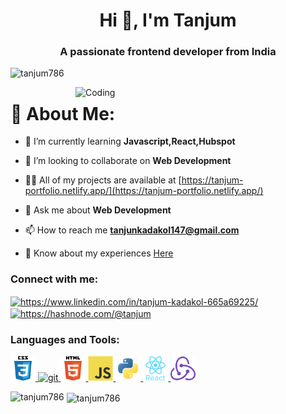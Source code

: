 <h1 align="center">Hi 👋, I'm Tanjum</h1>
<h3 align="center">A passionate frontend developer from India</h3>



<p align="left"> <img src="https://komarev.com/ghpvc/?username=tanjum786&label=Profile%20views&color=0e75b6&style=flat" alt="tanjum786" /> </p>
<img align="right" alt="Coding" width="400" src="https://media.tenor.com/94wsoEhGmUcAAAAM/atom-animation.gif">

<h1 align="left">💫 About Me:</h1> 

- 🌱 I’m currently learning **Javascript,React,Hubspot**

- 👯 I’m looking to collaborate on **Web Development**

- 👨‍💻 All of my projects are available at [https://tanjum-portfolio.netlify.app/](https://tanjum-portfolio.netlify.app/)

- 💬 Ask me about **Web Development**

- 📫 How to reach me **tanjunkadakol147@gmail.com**

- 📄 Know about my experiences <a href="https://drive.google.com/file/d/1h0NWE9vlAnJEjWZsS_lLal_IejMO2LL_/view">Here</a> 

<h3 align="left">Connect with me:</h3>
<p align="left">
<a href="https://linkedin.com/in/https://www.linkedin.com/in/tanjum-kadakol-665a69225/" target="blank"><img align="center" src="https://raw.githubusercontent.com/rahuldkjain/github-profile-readme-generator/master/src/images/icons/Social/linked-in-alt.svg" alt="https://www.linkedin.com/in/tanjum-kadakol-665a69225/" height="30" width="40" /></a>
<a href="https://hashnode.com/https://hashnode.com/@tanjum" target="blank"><img align="center" src="https://raw.githubusercontent.com/rahuldkjain/github-profile-readme-generator/master/src/images/icons/Social/hashnode.svg" alt="https://hashnode.com/@tanjum" height="30" width="40" /></a>
</p>
<h3 align="left">Languages and Tools:</h3>
<p align="left"> <a href="https://www.w3schools.com/css/" target="_blank" rel="noreferrer"> <img src="https://raw.githubusercontent.com/devicons/devicon/master/icons/css3/css3-original-wordmark.svg" alt="css3" width="40" height="40"/> </a> <a href="https://git-scm.com/" target="_blank" rel="noreferrer"> <img src="https://www.vectorlogo.zone/logos/git-scm/git-scm-icon.svg" alt="git" width="40" height="40"/> </a> <a href="https://www.w3.org/html/" target="_blank" rel="noreferrer"> <img src="https://raw.githubusercontent.com/devicons/devicon/master/icons/html5/html5-original-wordmark.svg" alt="html5" width="40" height="40"/> </a> <a href="https://developer.mozilla.org/en-US/docs/Web/JavaScript" target="_blank" rel="noreferrer"> <img src="https://raw.githubusercontent.com/devicons/devicon/master/icons/javascript/javascript-original.svg" alt="javascript" width="40" height="40"/> </a> <a href="https://www.python.org" target="_blank" rel="noreferrer"> <img src="https://raw.githubusercontent.com/devicons/devicon/master/icons/python/python-original.svg" alt="python" width="40" height="40"/> </a> <a href="https://reactjs.org/" target="_blank" rel="noreferrer"> <img src="https://raw.githubusercontent.com/devicons/devicon/master/icons/react/react-original-wordmark.svg" alt="react" width="40" height="40"/> </a> <a href="https://redux.js.org" target="_blank" rel="noreferrer"> <img src="https://raw.githubusercontent.com/devicons/devicon/master/icons/redux/redux-original.svg" alt="redux" width="40" height="40"/> </a> </p>
<p><img align="left" src="https://github-readme-stats.vercel.app/api/top-langs?username=tanjum786&show_icons=true&locale=en&layout=compact" alt="tanjum786" /></p>

<p>&nbsp;<img align="center" src="https://github-readme-stats.vercel.app/api?username=tanjum786&show_icons=true&locale=en" alt="tanjum786" /></p>
